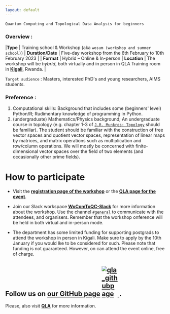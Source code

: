 ```yaml
---
layout: default
---
```



 `Quantum Computing and Topological Data Analysis for beginners`


### Overview : 


|**Type** |    Training school & Workshop (aka `wosum (workshop and summer school)`)
| **Duration/Date** | Five-day workshop from the 6th February to 10th February 2023 |
| **Format** | Hybrid – Online & In-person
| **Location** | The workshop will be *hybrid*, both virtually and in person in QLA Training room in [**Kigali**](https://goo.gl/maps/V3sVz7VZiTpwLrPW9), Rwanda. |

 
 `Target audience` : Masters, interested PhD's and young researchers, AIMS students.
 
 
 ### Preference : 
 
   1. Computational skills: Background that includes some (beginners' level) Python/R; Rudimentary knowledge of programming in Python.    
   2. (undergraduate) Mathematics/Physics background; An undergraduate course in topology (e.g. chapter 1-3 of [`J.R. Munkres: Topology`](https://www.amazon.com/Topology-2nd-James-Munkres/dp/0131816292) should be familiar). The student should be familiar with the construction of free vector spaces and quotient vector spaces, representation of linear maps by matrices, and matrix operations such as multiplication and row/column operations. We will mostly be concerned with finite-dimensional vector spaces over the field of two elements (and occasionally other prime fields).







# How to participate

- Visit the [**registration page of the workshop**](https://forms.office.com/pages/responsepage.aspx?id=6IW_BWzwEUe-0OVajAezTLde7uP09t1OvWn4hSgwq89UQ0g3TlE0S1VSWjNPTkxVRzU4VkNEMEk2MC4u) or the [**QLA page for the event**](https://quantumleapafrica.org/event/computational-topology-quantum-computing/).

- Join our Slack workspace [**WoComToQC-Slack**](https://join.slack.com/t/wocomtoqc/shared_invite/zt-1m9fmhp82-rrOnfEMqyc3tA0O0bBPGvg) for more information about the workshop.  Use the channel [`#general`](https://app.slack.com/client/T04H08KM0MP/C04HBADVDDE/thread/C04H1C2JKRP-1672091489.278389) to communicate with the attendees, and organisers. Remember that the workshop onference will be held in both virtual and in-person mode. 

- The department has some limited funding for supporting postgrads to attend the workshop in person in Kigali. Make sure to apply by the 10th January if you would lke to be considered for such. Please note that funding is not guaranteed. However, on can attend the event online, free of charge.



## Follow us on [**our GitHub page**](https://github.com/gabayae) <a href="https://github.com/QLA-ML-DS" ><img src="assets/images/logo-github.PNG" style="float:center; max-width: 50px; display: inline" alt="qla_githubpage"/> </a>.



Please, also visit [**QLA**](https://quantumleapafrica.org/) for more information.





